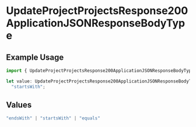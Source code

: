 # UpdateProjectProjectsResponse200ApplicationJSONResponseBodyType

## Example Usage

```typescript
import { UpdateProjectProjectsResponse200ApplicationJSONResponseBodyType } from "@vercel/sdk/models/operations/updateproject.js";

let value: UpdateProjectProjectsResponse200ApplicationJSONResponseBodyType =
  "startsWith";
```

## Values

```typescript
"endsWith" | "startsWith" | "equals"
```